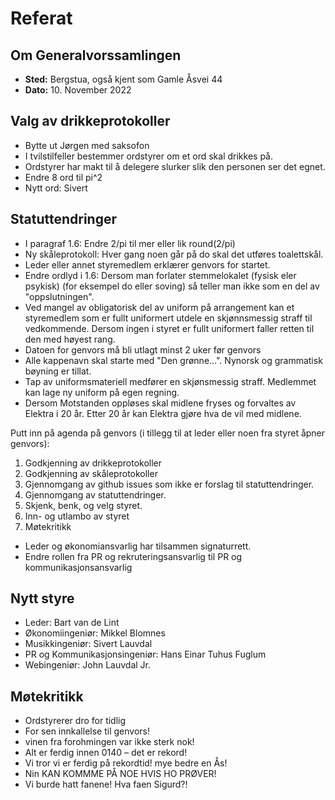 # Referat

## Om Generalvorssamlingen
- **Sted:** Bergstua, også kjent som Gamle Åsvei 44
- **Dato:** 10. November 2022

## Valg av drikkeprotokoller
- Bytte ut Jørgen med saksofon
- I tvilstilfeller bestemmer ordstyrer om et ord skal drikkes på.
- Ordstyrer har makt til å delegere slurker slik den personen ser det egnet. 
- Endre 8 ord til pi^2
- Nytt ord: Sivert

## Statuttendringer

- I paragraf 1.6: Endre 2/pi til mer eller lik round(2/pi)
- Ny skåleprotokoll: Hver gang noen går på do skal det utføres toalettskål.
- Leder eller annet styremedlem erklærer genvors for startet.
- Endre ordlyd i 1.6: Dersom man forlater stemmelokalet (fysisk eler psykisk) (for eksempel do eller soving) så teller man ikke som en del av "oppslutningen".    
- Ved mangel av obligatorisk del av uniform på arrangement kan et styremedlem som er fullt uniformert utdele en skjønnsmessig straff til vedkommende. Dersom ingen i styret er fullt uniformert faller retten til den med høyest rang.
- Datoen for genvors må bli utlagt minst 2 uker før genvors
- Alle kappenavn skal starte med "Den grønne...". Nynorsk og grammatisk bøyning er tillat. 
- Tap av uniformsmateriell medfører en skjønsmessig straff. Medlemmet kan lage ny uniform på egen regning.
- Dersom  Motstanden oppløses skal midlene fryses og forvaltes av Elektra i 20 år. Etter 20 år kan Elektra gjøre hva de vil med midlene.

Putt inn på agenda på genvors (i tillegg til at leder eller noen fra styret åpner genvors):
1. Godkjenning av drikkeprotokoller
2. Godkjenning av skåleprotokoller
3. Gjennomgang av github issues som ikke er forslag til statuttendringer.
4. Gjennomgang av statuttendringer.
5. Skjenk, benk, og velg styret.
6. Inn- og utlambo av styret
7. Møtekritikk

- Leder og økonomiansvarlig har tilsammen signaturrett. 
- Endre rollen fra PR og rekruteringsansvarlig til PR og kommunikasjonsansvarlig

## Nytt styre
- Leder: Bart van de Lint
- Økonomiingeniør: Mikkel Blomnes
- Musikkingeniør: Sivert Lauvdal
- PR og Kommunikasjonsingeniør: Hans Einar Tuhus Fuglum
- Webingeniør: John Lauvdal Jr.

## Møtekritikk
 - Ordstyrerer dro for tidlig
 - For sen innkallelse til genvors!
 - vinen fra forohmingen var ikke sterk nok!
 -  Alt er ferdig innen 0140 – det er rekord!
 - Vi tror vi er ferdig på rekordtid! mye bedre en Ås!
 - Nin KAN KOMMME PÅ NOE HVIS HO PRØVER!
 - Vi burde hatt fanene! Hva faen Sigurd?!
